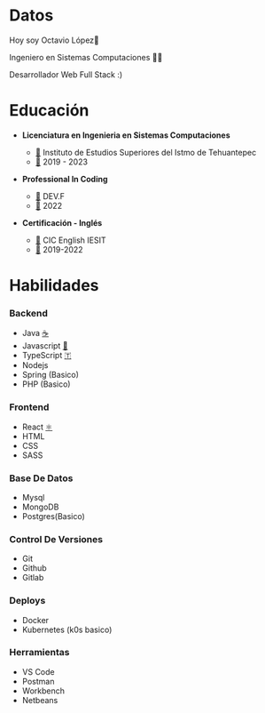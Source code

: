 # Datos

Hoy soy Octavio López👋

Ingeniero en Sistemas Computaciones 👨‍🎓

Desarrollador Web Full Stack :)

# Educación

* **Licenciatura en Ingenieria en Sistemas Computaciones**

  * [🏫](https://emojipedia.org/school/) Instituto de Estudios Superiores del Istmo de Tehuantepec
  * [📅](https://emojipedia.org/calendar/) 2019 - 2023
* **Professional In Coding**

  * [🏫](https://emojipedia.org/school/) DEV.F
  * [📅](https://emojipedia.org/calendar/) 2022
* **Certificación - Inglés**

  * [🏫](https://emojipedia.org/school/) CIC English IESIT
  * [📅](https://emojipedia.org/calendar/) 2019-2022

# Habilidades

### Backend

* Java [☕](https://emojipedia.org/hot-beverage/)
* Javascript [📜](https://emojipedia.org/scroll/)
* TypeScript [🇹](https://emojipedia.org/regional-indicator-symbol-letter-t/)
* Nodejs
* Spring (Basico)
* PHP (Basico)

### Frontend

* React [⚛️](https://emojipedia.org/atom-symbol/)
* HTML
* CSS
* SASS

### Base De Datos

* Mysql
* MongoDB
* Postgres(Basico)

### Control De Versiones

* Git
* Github
* Gitlab

### Deploys 

* Docker
* Kubernetes (k0s basico)

### Herramientas

* VS Code
* Postman
* Workbench
* Netbeans
